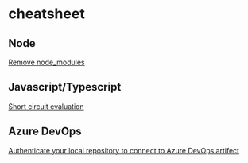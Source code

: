 # cheatsheet

## Node
[Remove node_modules](./node/remove-node-modules.md)

## Javascript/Typescript
[Short circuit evaluation](./javascript/short-circuit-evaluation.md)

## Azure DevOps
[Authenticate your local repository to connect to Azure DevOps artifect](./azure-devops/npmrc-authentication.md)
